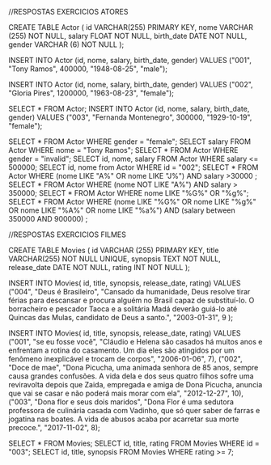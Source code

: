 //RESPOSTAS EXERCICIOS ATORES


CREATE TABLE Actor (
	id VARCHAR(255) PRIMARY KEY, 
	nome VARCHAR (255) NOT NULL,
    salary FLOAT NOT NULL,
    birth_date DATE NOT NULL, 
    gender VARCHAR (6) NOT NULL
);

INSERT INTO Actor (id, nome, salary, birth_date, gender)
VALUES ("001", "Tony Ramos", 400000, "1948-08-25", "male");

INSERT INTO Actor (id, nome, salary, birth_date, gender)
VALUES ("002", "Gloria Pires", 1200000, "1963-08-23", "female");

SELECT * FROM Actor;
INSERT INTO Actor (id, nome, salary, birth_date, gender)
VALUES ("003", "Fernanda Montenegro", 300000, "1929-10-19", "female");

SELECT * FROM Actor WHERE gender = "female";
SELECT salary FROM Actor WHERE nome = "Tony Ramos";
SELECT * FROM Actor WHERE gender = "invalid";
SELECT id, nome, salary FROM Actor WHERE salary <= 500000;
SELECT id, nome from Actor WHERE id = "002";
SELECT * FROM Actor WHERE (nome LIKE "A%" OR nome LIKE "J%") AND salary >30000 ;
SELECT * FROM Actor WHERE  (nome NOT LIKE "A%") AND salary > 350000;
SELECT * FROM Actor WHERE nome LIKE "%G%" OR "%g%";
SELECT * FROM Actor WHERE (nome LIKE "%G%" OR nome LIKE "%g%" OR nome LIKE "%A%" OR nome LIKE "%a%") AND (salary between 350000 AND 900000) ;

//RESPOSTAS EXERCICIOS FILMES

CREATE TABLE Movies (
	id VARCHAR (255) PRIMARY KEY,
    title VARCHAR(255) NOT NULL UNIQUE, 
    synopsis TEXT NOT NULL,
    release_date DATE NOT NULL,
    rating INT NOT NULL
);

INSERT INTO Movies( id, title, synopsis, release_date, rating)
VALUES ("004", "Deus é Brasileiro", "Cansado da humanidade, Deus resolve tirar férias para descansar e procura alguém no Brasil capaz de substituí-lo. O borracheiro e pescador Taoca e a solitária Madá deverão guiá-lo até Quincas das Mulas, candidato de Deus a santo.", "2003-01-31", 9 );

INSERT INTO Movies( id, title, synopsis, release_date, rating)
VALUES ("001", "se eu fosse você", "Cláudio e Helena são casados há muitos anos e enfrentam a rotina do casamento. Um dia eles são atingidos por um fenômeno inexplicável e trocam de corpos", "2006-01-06", 7),
 ("002", "Doce de mae", "Dona Picucha, uma animada senhora de 85 anos, sempre causa grandes confusões. A vida dela e dos seus quatro filhos sofre uma reviravolta depois que Zaida, empregada e amiga de Dona Picucha, anuncia que vai se casar e não poderá mais morar com ela", "2012-12-27", 10),
 ("003", "Dona flor e seus dois maridos", "Dona Flor é uma sedutora professora de culinária casada com Vadinho, que só quer saber de farras e jogatina nas boates. A vida de abusos acaba por acarretar sua morte precoce.", "2017-11-02", 8);

SELECT * FROM Movies;
SELECT id, title, rating FROM Movies WHERE id = "003";
SELECT id, title, synopsis FROM Movies WHERE rating >= 7;


